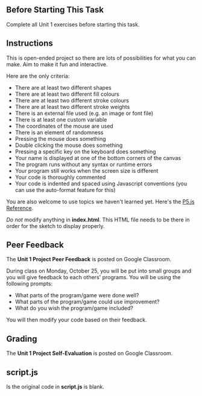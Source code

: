 ## Before Starting This Task

Complete all Unit 1 exercises before starting this task.

## Instructions

This is open-ended project so there are lots of possibilities for what you can make. Aim to make it fun and interactive.

Here are the only criteria:
* There are at least two different shapes
* There are at least two different fill colours
* There are at least two different stroke colours
* There are at least two different stroke weights
* There is an external file used (e.g. an image or font file)
* There is at least one custom variable
* The coordinates of the mouse are used
* There is an element of randomness
* Pressing the mouse does something
* Double clicking the mouse does something
* Pressing a specific key on the keyboard does something
* Your name is displayed at one of the bottom corners of the canvas
* The program runs without any syntax or runtime errors
* Your program still works when the screen size is different
* Your code is thoroughly commented
* Your code is indented and spaced using Javascript conventions (you can use the auto-format feature for this)

You are also welcome to use topics we haven't learned yet. Here's the [P5.js Reference](https://p5js.org/reference/).

*Do not* modify anything in **index.html**. This HTML file needs to be there in order for the sketch to display properly.

## Peer Feedback

The **Unit 1 Project Peer Feedback** is posted on Google Classroom.

During class on Monday, October 25, you will be put into small groups and you will give feedback to each others' programs. You will be using the following prompts:

* What parts of the program/game were done well?
* What parts of the program/game could use improvement?
* What do you wish the program/game included?

You will then modify your code based on their feedback.

## Grading

The **Unit 1 Project Self-Evaluation** is posted on Google Classroom.

## script.js

Is the original code in **script.js** is blank.
